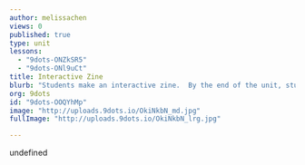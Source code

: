 ```yaml
---
author: melissachen
views: 0
published: true
type: unit
lessons: 
  - "9dots-ONZkSR5"
  - "9dots-ONl9uCt"
title: Interactive Zine
blurb: "Students make an interactive zine.  By the end of the unit, students will be able to code using Scratch and add the Makey Makey."
org: 9dots
id: "9dots-OOQYhMp"
image: "http://uploads.9dots.io/OkiNkbN_md.jpg"
fullImage: "http://uploads.9dots.io/OkiNkbN_lrg.jpg"

---
```


undefined
